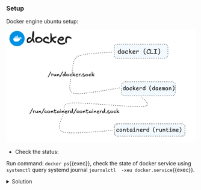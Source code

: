 ### Setup

Docker engine ubuntu setup:

![Scan results](./assets/docker_ubuntu.png)


* Check the status: 

Run command: `docker ps`{{exec}}, check the state of docker service using `systemctl` query systemd journal `journalctl  -xeu docker.service`{{exec}}.


<details>
<summary>Solution</summary>
Check the status of <code>docker.socket</code> and use systemctl to start the unit <code>systemctl start docker.socket </code> 
</details>
